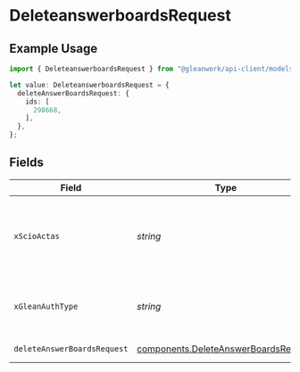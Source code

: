 # DeleteanswerboardsRequest

## Example Usage

```typescript
import { DeleteanswerboardsRequest } from "@gleanwork/api-client/models/operations";

let value: DeleteanswerboardsRequest = {
  deleteAnswerBoardsRequest: {
    ids: [
      298668,
    ],
  },
};
```

## Fields

| Field                                                                                                                    | Type                                                                                                                     | Required                                                                                                                 | Description                                                                                                              |
| ------------------------------------------------------------------------------------------------------------------------ | ------------------------------------------------------------------------------------------------------------------------ | ------------------------------------------------------------------------------------------------------------------------ | ------------------------------------------------------------------------------------------------------------------------ |
| `xScioActas`                                                                                                             | *string*                                                                                                                 | :heavy_minus_sign:                                                                                                       | Email address of a user on whose behalf the request is intended to be made (should be non-empty only for global tokens). |
| `xGleanAuthType`                                                                                                         | *string*                                                                                                                 | :heavy_minus_sign:                                                                                                       | Auth type being used to access the endpoint (should be non-empty only for global tokens).                                |
| `deleteAnswerBoardsRequest`                                                                                              | [components.DeleteAnswerBoardsRequest](../../models/components/deleteanswerboardsrequest.md)                             | :heavy_check_mark:                                                                                                       | DeleteAnswerBoards request                                                                                               |